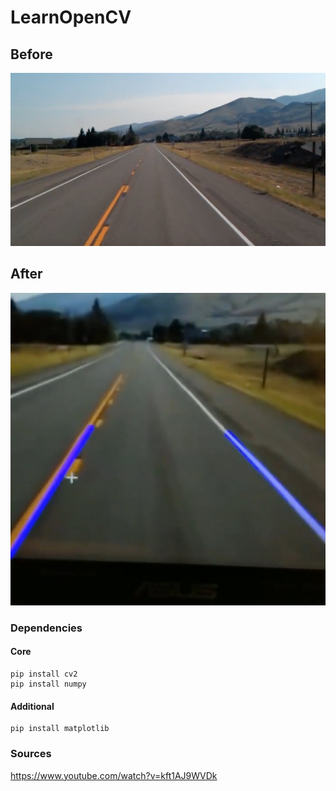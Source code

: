 # LearnOpenCV


## Before
![Lane Before](src/test2.JPG)

## After
![Lane_After](src/test2wlanes.jpg)

### Dependencies

#### Core
```
pip install cv2
pip install numpy
```

#### Additional
```
pip install matplotlib
```


### Sources
https://www.youtube.com/watch?v=kft1AJ9WVDk
